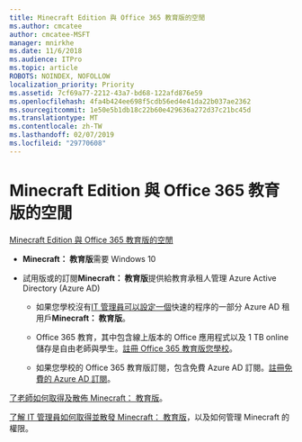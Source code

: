 ```yaml
---
title: Minecraft Edition 與 Office 365 教育版的空閒
ms.author: cmcatee
author: cmcatee-MSFT
manager: mnirkhe
ms.date: 11/6/2018
ms.audience: ITPro
ms.topic: article
ROBOTS: NOINDEX, NOFOLLOW
localization_priority: Priority
ms.assetid: 7cf69a77-2212-43a7-bd68-122afd876e59
ms.openlocfilehash: 4fa4b424ee698f5cdb56ed4e41da22b037ae2362
ms.sourcegitcommit: 1e50e5b1db18c22b60e429636a272d37c21bc45d
ms.translationtype: MT
ms.contentlocale: zh-TW
ms.lasthandoff: 02/07/2019
ms.locfileid: "29770608"
---
```

# <a name="minecraft-edition-with-office-365-education-for-free"></a>Minecraft Edition 與 Office 365 教育版的空閒

[Minecraft Edition 與 Office 365 教育版的空閒](https://docs.microsoft.com/education/windows/get-minecraft-for-education)
  
- **Minecraft： 教育版**需要 Windows 10 
    
- 試用版或的訂閱**Minecraft： 教育版**提供給教育承租人管理 Azure Active Directory (Azure AD) 
    
  - 如果您學校沒有[IT 管理員可以設定一個](https://docs.microsoft.com/education/windows/school-get-minecraft)快速的程序的一部分 Azure AD 租用戶**Minecraft： 教育版**。
    
  - Office 365 教育，其中包含線上版本的 Office 應用程式以及 1 TB online 儲存是自由老師與學生。[註冊 Office 365 教育版您學校](https://products.office.com/academic/office-365-education-plan)。
    
  - 如果您學校的 Office 365 教育版訂閱，包含免費 Azure AD 訂閱。[註冊免費的 Azure AD 訂閱](https://msdn.microsoft.com/library/windows/hardware/mt703369%28v=vs.85%29.aspx)。
    
[了老師如何取得及散佈 Minecraft： 教育版](https://docs.microsoft.com/education/windows/teacher-get-minecraft)。
  
[了解 IT 管理員如何取得並散發 Minecraft： 教育版](https://docs.microsoft.com/education/windows/school-get-minecraft)，以及如何管理 Minecraft 的權限。
  

